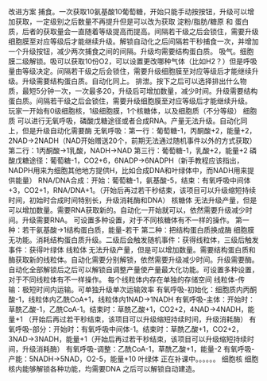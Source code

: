 改进方案
捕食。一次获取10氨基酸10葡萄糖，开始只能手动按按钮，升级可以增加获取，一定级别之后数量不再提升但是可以改为获取 淀粉/脂肪/糖原 和 蛋白质，后者的获取量会一直随着等级提高而提高。间隔若干级之后会锁住，需要升级细胞膜至对应等级后才能继续升级。解锁自动化之后间隔若干秒捕食一次，并增加一个升级按钮，减少两次捕食之间的间隔。升级均需要结构蛋白质。
吸气。细胞膜二级解锁。吸可以获取10份O2，可以设置更改哪种气体（比如H2？）但是呼吸量由等级决定。间隔若干级之后会锁住，需要升级细胞膜至对应等级后才能继续升级。升级需要结构蛋白质。自动化同上。
排泄。按下之后可以选择排出什么物质，最短5分钟一次，一次最多20，升级后可增加数量，减少时间。升级需要结构蛋白质。间隔若干级之后会锁住，需要升级细胞膜至对应等级后才能继续升级。
玩家一开始有0级细胞核，1级细胞膜，1个核糖体，以及细胞质（不分等级）
细胞质
可以进行无氧呼吸，磷酸戊糖途径或者合成RNA。产量无法升级。自动化同上，但是升级自动化需要酶
无氧呼吸：第一行：葡萄糖-1，丙酮酸+2，能量+2，2NAD->2NADH（NAD开始赠送20个，前期无法通过随机事件以外的方式获取）
第二行：1丙酮酸->1乳酸，NADH->NAD
第三行：葡萄糖-1，乳酸+2，能量+2
磷酸戊糖途径：葡萄糖-1，CO2+6，6NADP->6NADPH（新手教程应该指出，NADPH用来为细胞其他地方提供H，比如合成DNA和叶绿体中，而NADH用来提供能量）
RNA/DNA合成：开始：葡萄糖-1，氨基酸-5，结束：有氧呼吸中间体+3，CO2+1，RNA/DNA+1。（开始后再过若干秒结束，该项目可以升级缩短持续时间，初始时合成时间特别长，升级消耗酶和DNA）
核糖体
无法升级产量，但是可以增加数量。需要RNA获取新的。自动化一开始就可以，依然需要升级减少时间。升级需要RNA。
可设置多种设置，对于不同核糖体有不一样的操作。
第一种：若干氨基酸->1结构蛋白质，能量-若干
第二种：把结构蛋白质换成酶
细胞膜
无功能。消耗结构蛋白质升级。二级后会触发随机事件：获得线粒体，三级后触发事件：获得叶绿体
线粒体
无法升级产量，但是可以增加数量。需要结构蛋白质和酶获取新的线粒体。自动化需要分别解锁，依然需要升级减少时间。升级需要酶。自动化全部解锁后之后可以解锁自调整产量使产量最大化功能。可设置多种设置，对于不同线粒体有不一样操作。
每个线粒体内存在单独的存储空间
线粒体-传输：极短时间内运输。可单独升级单次运输效率
有氧呼吸-初始化：细胞质内丙酮酸-1，线粒体内乙酰CoA+1，线粒体内1NAD->1NADH
有氧呼吸-主体：开始时：草酰乙酸-1，乙酰CoA-1。结束时：草酰乙酸+1，CO2+2，4NAD->4NADH，能量+1  （开始后再过若干秒结束，该项目可以升级缩短持续时间，升级消耗酶）
有氧呼吸-部分：开始时：有氧呼吸中间体-1。结束时：草酰乙酸+1，CO2+2，3NAD->3NADH，能量+1（开始后再过若干秒结束，该项目可以升级缩短持续时间，升级消耗酶）
有氧呼吸-调整：乙酰CoA-1，草酰乙酸+1，能量-2
有氧呼吸-产能：5NADH->5NAD，O2-5，能量+10
叶绿体
正在补课中。。。。。。
细胞核
细胞核内能够解锁各种功能，均需要DNA
之后可以解锁自动建造。